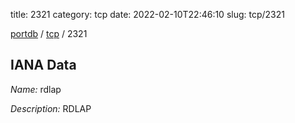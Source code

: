 title: 2321
category: tcp
date: 2022-02-10T22:46:10
slug: tcp/2321

[portdb](/) / [tcp](/category/tcp.html) / 2321


## IANA Data

_Name:_ rdlap

_Description:_ RDLAP


